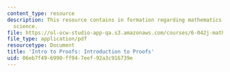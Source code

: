 ```yaml
---
content_type: resource
description: This resource contains in formation regarding mathematics for computer
  science.
file: https://ol-ocw-studio-app-qa.s3.amazonaws.com/courses/6-042j-mathematics-for-computer-science-spring-2015/06eb7f496990ff947eef92a3c916739e_MIT6_042JS16_Introduction.pdf
file_type: application/pdf
resourcetype: Document
title: 'Intro to Proofs: Introduction to Proofs'
uid: 06eb7f49-6990-ff94-7eef-92a3c916739e
---
```

